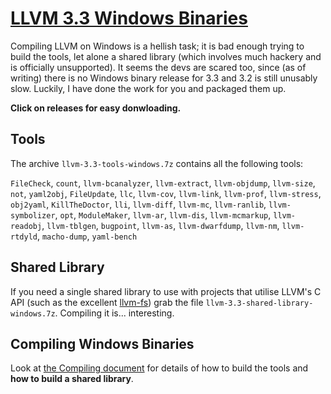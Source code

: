[LLVM 3.3 Windows Binaries](https://github.com/CRogers/LLVM-Windows-Binaries/)
===

Compiling LLVM on Windows is a hellish task; it is bad enough trying to build the tools, let alone a shared library (which involves much hackery and is officially unsupported). It seems the devs are scared too, since (as of writing) there is no Windows binary release for 3.3 and 3.2 is still unusably slow. Luckily, I have done the work for you and packaged them up.

**Click on releases for easy donwloading.**

Tools
---

The archive `llvm-3.3-tools-windows.7z` contains all the following tools:

`FileCheck`, `count`, `llvm-bcanalyzer`, `llvm-extract`, `llvm-objdump`, `llvm-size`, `not`, `yaml2obj`, `FileUpdate`, `llc`, `llvm-cov`, `llvm-link`, `llvm-prof`, `llvm-stress`, `obj2yaml`, `KillTheDoctor`, `lli`, `llvm-diff`, `llvm-mc`, `llvm-ranlib`, `llvm-symbolizer`, `opt`, `ModuleMaker`, `llvm-ar`, `llvm-dis`, `llvm-mcmarkup`, `llvm-readobj`, `llvm-tblgen`, `bugpoint`, `llvm-as`, `llvm-dwarfdump`, `llvm-nm`, `llvm-rtdyld`, `macho-dump`, `yaml-bench`

Shared Library
---

If you need a single shared library to use with projects that utilise LLVM's C API (such as the excellent [llvm-fs](https://github.com/fsharp/llvm-fs)) grab the file `llvm-3.3-shared-library-windows.7z`. Compiling it is... interesting.

Compiling Windows Binaries
---

Look at [the Compiling document](../compiling.md) for details of how to build the tools and **how to build a shared library**.